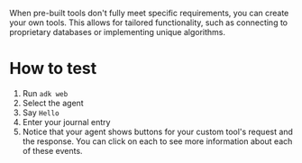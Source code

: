 When pre-built tools don't fully meet specific requirements, you can create your own tools. This allows for tailored functionality, such as connecting to proprietary databases or implementing unique algorithms.

# How to test
1. Run `adk web`
2. Select the agent
3. Say `Hello`
4. Enter your journal entry
5. Notice that your agent shows buttons for your custom tool's request and the response. You can click on each to see more information about each of these events.